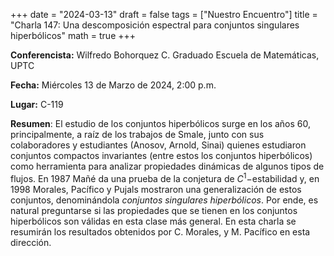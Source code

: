 +++
date  = "2024-03-13"
draft = false
tags  = ["Nuestro Encuentro"]
title = "Charla 147: Una descomposición espectral para conjuntos singulares hiperbólicos"
math  = true
+++

**Conferencista:** Wilfredo Bohorquez C. Graduado Escuela de Matemáticas, UPTC

**Fecha:** Miércoles 13 de Marzo de 2024, 2:00 p.m.

**Lugar:** C-119

**Resumen**: El estudio de los conjuntos hiperbólicos surge en los años 60, principalmente, a raíz de los trabajos de Smale, junto con sus colaboradores y estudiantes (Anosov, Arnold, Sinai) quienes estudiaron conjuntos compactos invariantes (entre estos los conjuntos hiperbólicos) como herramienta para analizar propiedades dinámicas de algunos tipos de flujos. En 1987 Mañé da una prueba de la conjetura de $C^1$−estabilidad y, en 1998 Morales, Pacífico y Pujals mostraron una generalización de estos conjuntos, denominándola *conjuntos singulares hiperbólicos*. Por ende, es natural preguntarse si las propiedades que se tienen en los conjuntos hiperbólicos son válidas en esta clase más general. En esta charla se resumirán los resultados obtenidos por C. Morales, y M. Pacífico en esta dirección.

